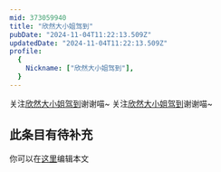 ```yaml
---
mid: 373059940
title: "欣然大小姐驾到"
pubDate: "2024-11-04T11:22:13.509Z"
updatedDate: "2024-11-04T11:22:13.509Z"
profile:
  {
    Nickname: ["欣然大小姐驾到"],
  }
---
```


关注[欣然大小姐驾到](https://space.bilibili.com/373059940)谢谢喵~ 关注[欣然大小姐驾到](https://space.bilibili.com/373059940)谢谢喵~

## 此条目有待补充
你可以在[这里](https://github.com/Yuhanawa/VTuber.ICU-Content/edit/master/v/欣然大小姐驾到/index.md)编辑本文

